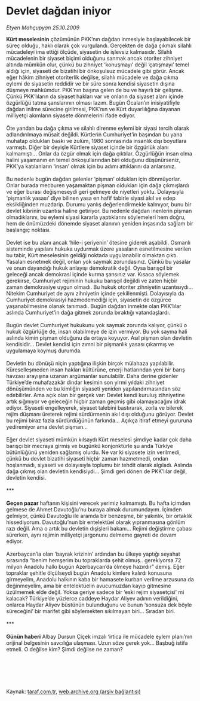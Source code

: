 # Devlet dağdan iniyor

*Etyen Mahçupyan 25.10.2009*

<div class="taraf_structure_2col_1zq">
<div class="margen_n">



 <p><b>Kürt meselesinin</b> çözümünün PKK’nın dağdan inmesiyle başlayabilecek bir süreç olduğu, haklı olarak çok vurgulandı. Gerçekten de dağa çıkmak silahlı mücadeleyi ima ettiği ölçüde, siyasetin de işlevsiz kalmasıdır. Silahlı mücadelenin bir siyaset biçimi olduğunu sanmak ancak otoriter zihniyet altında mümkün olur, çünkü bu zihniyet ‘konuşmayı’ değil ‘çatışmayı’ temel aldığı için, siyaseti de bizatihi bir önkoşulsuz mücadele gibi görür. Ancak eğer hâkim zihniyet otoriterlik değilse, silahlı mücadele ve dağa çıkma eylemi de siyasetin reddidir ve bir süre sonra kendisi siyasetin dışına düşmeye mahkûmdur. PKK’nın başına gelen de bu ve hayırlı bir gelişme. Çünkü PKK’lıların da siyaset hakları var ve onların da siyaset alanı içinde özgürlüğü tatma şanslarının olması lazım. Bugün Öcalan’ın inisiyatifiyle dağdan inilme sürecine girilmesi, PKK’nın ve Kürt duyarlılığına dayanan milliyetçi akımların siyasete dönmelerini ifade ediyor. <br/><br/>Öte yandan bu dağa çıkma ve silahlı direnme eylemi bir siyasi tercih olarak adlandırılmaya müsait değildi. Kürtlerin Cumhuriyet’in başından bu yana muhatap oldukları baskı ve zulüm, 1980 sonrasında insanlık dışı boyutlara varmıştı. Diğer bir deyişle Kürtlere siyaset içinde bir özgürlük alanı kalmamıştı... Onlar da özgür olmak için dağa çıktılar. Özgürlüğün insan olma halini yaşamanın en temel önkoşullarından biri olduğunu düşünürseniz, PKK’ya katılanların ‘insan’ olmak için bu adımı attıklarını da anlarsınız. <br/><br/>Bu nedenle bugün dağdan gelenler ‘pişman’ oldukları için dönmüyorlar. Onlar burada mecburen yaşamaktan pişman oldukları için dağa çıkmışlardı ve eğer burası değişmeseydi geri gelmeye de niyetleri yoktu. Dolayısıyla ‘pişmanlık yasası’ diye bilinen yasa en hafif tabirle siyasi akıl ve edep eksikliğinden muzdarip. Durumu yanlış değerlendirmekle kalmıyor, bunu bir devlet kibrinin uzantısı haline getiriyor. Bu nedenle dağdan inenlerin pişman olmadıklarını, bu eylemi siyasi kararla yaptıklarını söylemeleri hem doğru, hem de önümüzdeki dönemde siyaset alanının yeniden inşasında sağlam bir başlangıç noktası. <br/><br/>Devlet ise bu alanı ancak ‘hile-i şeriyenin’ ötesine giderek aşabildi. Osmanlı sisteminde yapılanı hukuka uydurmak üzere yasaların esnetilmesine verilen bu tabir, Kürt meselesinin geldiği noktada uygulanabilir olmaktan çıktı. Yasaları esnetmek değil, onları yok saymak zorundasınız. Çünkü bu yasalar ve onun dayandığı hukuk anlayışı demokratik değil. Oysa barışçıl bir geleceği ancak demokrasi içinde kurma şansınız var. Kısaca söylemek gerekirse, Cumhuriyet rejiminin hukuku barışçıl değildi ve zaten hiçbir zaman demokrasiye uygun olmadı. Bu hukuk otoriter zihniyetin uzantısıydı... Nitekim Cumhuriyet de aynı zihniyetin içinde şekillenmişti. Dolayısıyla da Cumhuriyet demokrasiyi hazmedemediği için, siyasetin de özgürce yaşanabilmesine olanak tanımadı. Bugün dağdan inmekte olan PKK’lılar aslında Cumhuriyet’in dağa gitmek zorunda bıraktığı vatandaşlardı. <br/><br/>Bugün devlet Cumhuriyet hukukunu yok saymak zorunda kalıyor, çünkü o hukuk özgürlüğe de, insan olabilmeye de izin vermiyor. Bu yok sayma hali aslında kimin pişman olduğunu da ortaya koyuyor. Asıl pişman olan devletin kendisidir... Devlet kendisi için zımni bir pişmanlık yasası çıkarmış ve uygulamaya koymuş durumda. <br/><br/>Devletin bu dönüşü niçin yaptığına ilişkin birçok mülahaza yapılabilir. Küreselleşmeden insan hakları kültürüne, enerji hatlarından yeni bir barış havzası arayışına uzanan argümanlar sunulabilir. Daha derine gidenler Türkiye’de muhafazakâr dindar kesimin son yirmi yıldaki zihniyet dönüşümünden ve bu kimliğin siyaseti yeniden yapılandırmasından söz edebilirler. Ama açık olan bir gerçek var: Devlet kendi kuruluş zihniyetine artık sığmıyor ve geleceğin hiçbir zaman geçmiş gibi olamayacağını idrak ediyor. Siyaseti engelleyerek, siyaset talebini bastırarak, zorla ve bilerek rejim düşmanı üreterek rejimi sürdürmenin akıl dışı olduğunu görüyor. Devlet bu rejimi biraz fazla sürdürdüğünün farkında... Açıkça itiraf etmeyi gururuna yediremiyor ama devlet pişman... <br/><br/>Eğer devlet siyaseti mümkün kılsaydı Kürt meselesi şimdiye kadar çok daha barışçı bir mecraya girmiş ve bugünkü konjonktürle şu anda Türkiye bütünlüğünü yeniden sağlamış olurdu. Ne var ki siyasete izin verilmedi, çünkü bu devlet bizatihi siyaseti hiçbir zaman hazmetmedi, ondan hoşlanmadı, siyaseti ve dolayısıyla toplumu bir tehdit olarak algıladı. Aslında dağa çıkmış olan devletin kendisiydi... Şimdi geri dönen de PKK’lılar değil, devletin kendisi. <br/><br/>***<b> <br/><br/>Geçen pazar</b> haftanın kişisini verecek yerimiz kalmamıştı. Bu hafta içimden gelmese de Ahmet Davutoğlu’nu buraya almak durumundayım. İçimden gelmiyor, çünkü Davutoğlu ile aramda bir benzeşme, bir yakınlık, bir ortaklık hissediyorum. Davutoğlu’nun bir entelektüel olarak yıpranmasına gönlüm razı değil. Ama o artık bu devletin dışişleri bakanı... Rejimi değiştirme çabası sürerken, aynı rejimin milliyetçi jargonunu delmeme gayreti de devam ediyor. <br/><br/>Azerbaycan’la olan ‘bayrak krizinin’ ardından bu ülkeye yaptığı seyahat sırasında “benim hemşerim bu topraklarda şehit olmuş.. gerekiyorsa 72 milyon Anadolu halkı bugün Azerbaycan’da ölmeye hazırdır” demiş. Eğer topraklar şehitle ölçülseydi bugün Anadolu kimlere kalırdı konusuna girmeyelim, Anadolu halkının kaba bir hamasete kurban verilme arzusuna da değinmeyelim, ama bir entelektüelin avucumuzdan kayıp gitmesine üzülmemek elde değil. Yoksa geriye sadece bir ‘eski rejim siyasetçisi’ mi kalacak? Türkiye’de yüzlerce caddeye Haydar Aliyev adının verildiğini, onlarca Haydar Aliyev büstünün bulunduğunu ve bunun ‘sonsuza dek böyle süreceğini’ bir marifet gibi söylemekten sıkılmayan biri... Sıradan biri. <br/><br/>***<b> <br/><br/>Günün haberi</b> Albay Dursun Çiçek imzalı ‘irtica ile mücadele eylem planı’nın orijinal belgesinin savcılığa ulaşması. Uzun söze gerek yok... Başbuğ istifa etmeli. O değilse kim? Şimdi değilse ne zaman?</p>
<br/>
<br/>
<br/>



<br/>


<div id="taraf_not">
</div>

</div>


</div>

Kaynak: [taraf.com.tr](http://taraf.com.tr:80/makale/8129.htm), [web.archive.org (arşiv bağlantısı)](http://web.archive.org/web/20100101072411/http://taraf.com.tr:80/makale/8129.htm)
